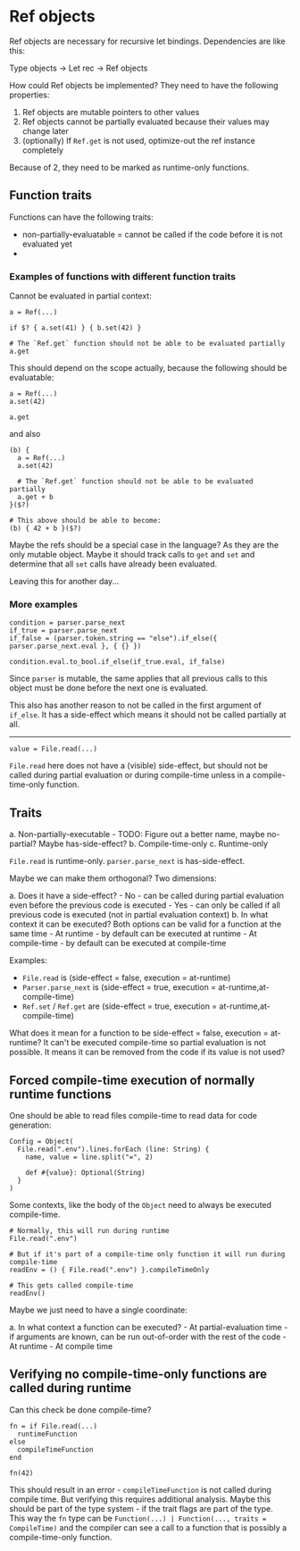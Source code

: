# Ref objects

Ref objects are necessary for recursive let bindings. Dependencies are like this:

Type objects -> Let rec -> Ref objects

How could Ref objects be implemented? They need to have the following properties:

1. Ref objects are mutable pointers to other values
2. Ref objects cannot be partially evaluated because their values may change later 
3. (optionally) If `Ref.get` is not used, optimize-out the ref instance completely

Because of 2, they need to be marked as runtime-only functions.

## Function traits

Functions can have the following traits:

- non-partially-evaluatable = cannot be called if the code before it is not evaluated yet
- 




### Examples of functions with different function traits

Cannot be evaluated in partial context:
```
a = Ref(...)

if $? { a.set(41) } { b.set(42) }

# The `Ref.get` function should not be able to be evaluated partially
a.get
```

This should depend on the scope actually, because the following should be evaluatable:

```
a = Ref(...)
a.set(42)

a.get
```

and also

```
(b) {
  a = Ref(...)
  a.set(42)
    
  # The `Ref.get` function should not be able to be evaluated partially
  a.get + b
}($?)

# This above should be able to become:
(b) { 42 + b }($?)
```

Maybe the refs should be a special case in the language? As they are the only mutable object. Maybe it should track
calls to `get` and `set` and determine that all `set` calls have already been evaluated.

Leaving this for another day...

### More examples

```
condition = parser.parse_next
if_true = parser.parse_next
if_false = (parser.token.string == "else").if_else({ parser.parse_next.eval }, { {} })

condition.eval.to_bool.if_else(if_true.eval, if_false)
```

Since `parser` is mutable, the same applies that all previous calls to this object must be done before the next one is
evaluated.

This also has another reason to not be called in the first argument of `if_else`. It has a side-effect which means it
should not be called partially at all.

---

```
value = File.read(...)
```

`File.read` here does not have a (visible) side-effect, but should not be called during partial evaluation or during 
compile-time unless in a compile-time-only function.

## Traits

a. Non-partially-executable - TODO: Figure out a better name, maybe no-partial? Maybe has-side-effect?
b. Compile-time-only
c. Runtime-only

`File.read` is runtime-only. `parser.parse_next` is has-side-effect.

Maybe we can make them orthogonal? Two dimensions:

a. Does it have a side-effect?
    - No - can be called during partial evaluation even before the previous code is executed
    - Yes - can only be called if all previous code is executed (not in partial evaluation context)
b. In what context it can be executed? Both options can be valid for a function at the same time
    - At runtime - by default can be executed at runtime
    - At compile-time - by default can be executed at compile-time

Examples:
- `File.read` is (side-effect = false, execution = at-runtime)
- `Parser.parse_next` is (side-effect = true, execution = at-runtime,at-compile-time)
- `Ref.set` / `Ref.get` are (side-effect = true, execution = at-runtime,at-compile-time)

What does it mean for a function to be side-effect = false, execution = at-runtime? It can't be executed compile-time so
partial evaluation is not possible. It means it can be removed from the code if its value is not used?

## Forced compile-time execution of normally runtime functions

One should be able to read files compile-time to read data for code generation:

```
Config = Object(
  File.read(".env").lines.forEach (line: String) {
    name, value = line.split("=", 2)

    def #{value}: Optional(String)
  }
)
```

Some contexts, like the body of the `Object` need to always be executed compile-time.

```
# Normally, this will run during runtime
File.read(".env")

# But if it's part of a compile-time only function it will run during compile-time
readEnv = () { File.read(".env") }.compileTimeOnly

# This gets called compile-time
readEnv()
```

Maybe we just need to have a single coordinate:

a. In what context a function can be executed?
    - At partial-evaluation time - if arguments are known, can be run out-of-order with the rest of the code
    - At runtime
    - At compile time

## Verifying no compile-time-only functions are called during runtime

Can this check be done compile-time?

```
fn = if File.read(...)
  runtimeFunction
else 
  compileTimeFunction
end

fn(42)
```

This should result in an error - `compileTimeFunction` is not called during compile time. But verifying this requires
additional analysis. Maybe this should be part of the type system - if the trait flags are part of the type. This way
the `fn` type can be `Function(...) | Function(..., traits = CompileTime)` and the compiler can see a call to a function
that is possibly a compile-time-only function.